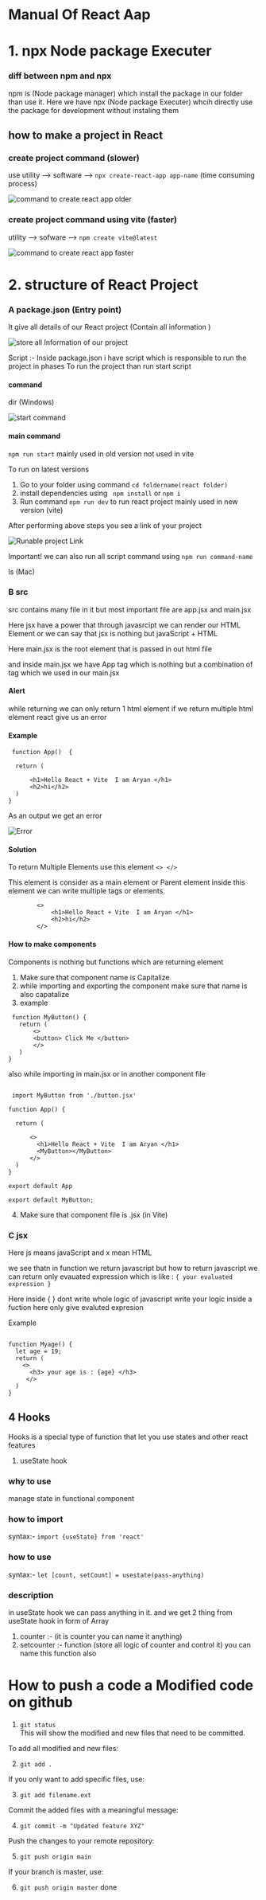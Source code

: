 # Manual Of React Aap

# 1. npx Node package Executer
### diff between npm and npx
npm is (Node package manager) which install the package in our folder than use it. 
Here we have npx (Node package Executer) whcih directly use the package for development without instaling them

## how to make a project in React
### create project command  (slower)
use utility --> software --> ```npx create-react-app app-name```   (time consuming process)


![command to create react app older](image.png)

### create project command using vite  (faster) 
utility --> sofware --> ```npm create vite@latest```


![command to create react app faster](image-1.png)

# 2. structure of React Project

### A package.json (Entry point)
It give all details of our React project (Contain all information )


![store all Information of our project](image-2.png)

Script :- Inside package.json i have script  which is responsible to run the project in phases
To run the project than run start script
#### command
dir (Windows)


![start command](image-3.png)
#### main command 
```npm run start``` mainly used in old version not used in vite


To run on latest versions 
1. Go to your folder using command ``` cd foldername(react folder) ```
2. install dependencies using ``` npm install``` or ```npm i```
3. Run command ``` npm run dev ``` to run react project mainly used in new version (vite)

After performing above steps you see a link of your project


![Runable project Link](image-5.png)

Important!
 we can also run all script command using ```npm run command-name``` 

ls (Mac)


### B src

src contains many file in it but most important file are app.jsx and main.jsx

Here jsx have a power that through javasrcipt we can render our HTML Element or we can say that jsx is nothing but javaScript + HTML 

Here main.jsx is the root element that is passed in out html file 

and inside main.jsx we have App tag which is nothing but a combination of tag which we used in our main.jsx

#### Alert

while returning we can only return 1 html element  if we return multiple html element  react give us an error

#### Example 

```code
 function App()  {

  return (
    
      <h1>Hello React + Vite  I am Aryan </h1>
      <h2>hi</h2>
  )
}
```


As an output we get an error 

![Error](image-6.png)

#### Solution 

To return Multiple Elements use this element ```<> </>```

This element is consider as a main element or Parent element inside this element we can write multiple tags or elements.

```code  
        <>
            <h1>Hello React + Vite  I am Aryan </h1>
            <h2>hi</h2>
        </>
```

#### How to make components 

Components is nothing but functions which are returning element

1. Make sure that component name is Capitalize
2. while importing and exporting the component make sure that name is also capatalize 
3. example

 ```Code
  function MyButton() {
    return (
        <>
        <button> Click Me </button>
        </>
    )
}
``` 

also while importing in main.jsx or in another component file 

```Code

 import MyButton from './button.jsx'

function App() {

  return (
    
      <>
        <h1>Hello React + Vite  I am Aryan </h1>
        <MyButton></MyButton>
      </>
  )
}

export default App

export default MyButton;
```
4. Make sure that component file is .jsx (in Vite)


### C jsx

Here js means javaScript and x mean HTML

we see thatn in function we return javascript but how to return javascript we can return only evauated expression which is like :  ``` { your evaluated expression } ``` 

Here inside { } dont write whole logic of javascript write your logic inside a fuction   here only give evaluted expresion  

Example 

``` code

function Myage() {
  let age = 19;
  return (
    <>
      <h3> your age is : {age} </h3>
     </> 
  )
}
```

## 4 Hooks

Hooks is a special type of function that let you use states and other react features

1. useState hook

### why to use 

manage state in functional component

### how to import 

syntax:- ``` import {useState} from 'react' ```

### how to use

syntax:- ``` let [count, setCount] = usestate(pass-anything) ```

### description

in useState hook we can pass anything in it. and we get 2 thing from useState hook in form of Array
1. counter :- (it is counter  you can name it anything)
2. setcounter :- function (store all logic of counter and control it) you can name this function also


# How to push a code a Modified code on github 



1. ``` git status ```  
This will show the modified and new files that need to be committed.

To add all modified and new files:

2. ``` git add . ```

If you only want to add specific files, use:

3. ``` git add filename.ext ```

Commit the added files with a meaningful message:

4. ``` git commit -m "Updated feature XYZ" ```

Push the changes to your remote repository:

5. ``` git push origin main ```

If your branch is master, use:

6. ``` git push origin master ``` 
done


